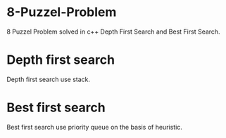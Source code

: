 # 8-Puzzel-Problem
8 Puzzel Problem solved in c++ Depth First Search and Best First Search.
# Depth first search
  Depth first search use stack.
# Best first search
  Best first search use priority queue on the basis of heuristic.
